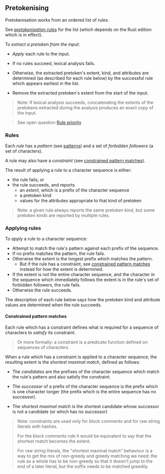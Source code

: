 ## Pretokenising

Pretokenisation works from an ordered list of *rules*.

See *[pretokenisation rules]* for the list (which depends on the Rust edition which is in effect).

To *extract a pretoken from the input*:

- *Apply* each rule to the input.

- If no rules succeed, lexical analysis fails.

- Otherwise, the extracted pretoken's extent, kind, and attributes are determined
  (as described for each rule below)
  by the successful rule which appears earliest in the list.

- Remove the extracted pretoken's extent from the start of the input.

> Note: If lexical analysis succeeds, concatenating the extents of the pretokens extracted during the analysis produces an exact copy of the input.

> See open question [Rule priority]


### Rules

Each *rule* has a *pattern* (see [patterns])
and a set of *forbidden followers* (a set of characters).

A rule may also have a *constraint* (see [constrained pattern matches]).


The result of applying a rule to a character sequence is either:

- the rule fails; or
- the rule succeeds, and reports
  - an *extent*, which is a prefix of the character sequence
  - a pretoken kind
  - values for the attributes appropriate to that kind of pretoken

> Note: a given rule always reports the same pretoken kind, but some pretoken kinds are reported by multiple rules.


### Applying rules

To *apply* a rule to a character sequence:

- Attempt to match the rule's pattern against each prefix of the sequence.
- If no prefix matches the pattern, the rule fails.
- Otherwise the extent is the longest prefix which matches the pattern.
  - But if the rule has a constraint,
    see [constrained pattern matches] instead for how the extent is determined.
- If the extent is not the entire character sequence,
  and the character in the sequence which immediately follows the extent is in the rule's set of forbidden followers,
  the rule fails.
- Otherwise the rule succeeds.

The description of each rule below says how the pretoken kind and attribute values are determined when the rule succeeds.



#### Constrained pattern matches

Each rule which has a constraint defines what is required for a sequence of characters to *satisfy* its constraint.

> Or more formally: a constraint is a predicate function defined on sequences of characters.

When a rule which has a constraint is applied to a character sequence,
the resulting extent is the *shortest maximal match*, defined as follows:

- The *candidates* are the prefixes of the character sequence which match the rule's pattern and also satisfy the constraint.

- The *successor* of a prefix of the character sequence is the prefix which is one character longer
  (the prefix which is the entire sequence has no successor).

- The *shortest maximal match* is the shortest candidate whose successor is not a candidate
  (or which has no successor)

> Note: constraints are used only for block comments and for raw string literals with hashes.
>
> For the block comments rule it would be equivalent to say that the shortest match becomes the extent.
>
> For raw string literals, the "shortest maximal match" behaviour is a way to get the mix of non-greedy and greedy matching we need:
> the rule as a whole has to be non-greedy so that it doesn't jump to the end of a later literal, but the suffix needs to be matched greedily.


[constrained pattern matches]: #constrained-pattern-matches

[pretokenisation rules]: rules.md
[patterns]: patterns.md
[Rule priority]: open_questions.md#rule-priority
